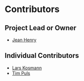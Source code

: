 # Contributors

## Project Lead or Owner

* [Jean Henry](https://github.com/ansjhenry)

## Individual Contributors

* [Lars Kosmann](https://github.com/anslkosmann)
* [Tim Puls](https://github.com/anstpuls)
